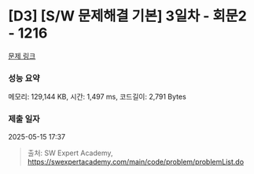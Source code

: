 # [D3] [S/W 문제해결 기본] 3일차 - 회문2 - 1216 

[문제 링크](https://swexpertacademy.com/main/code/problem/problemDetail.do?contestProbId=AV14Rq5aABUCFAYi) 

### 성능 요약

메모리: 129,144 KB, 시간: 1,497 ms, 코드길이: 2,791 Bytes

### 제출 일자

2025-05-15 17:37



> 출처: SW Expert Academy, https://swexpertacademy.com/main/code/problem/problemList.do